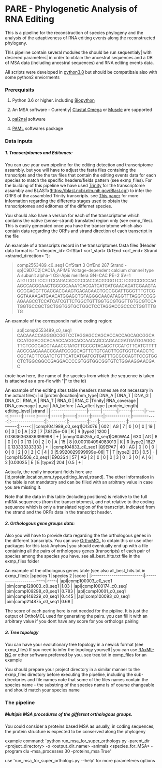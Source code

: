 # PARE - Phylogenetic Analysis of RNA Editing

This is a pipeline for the reconstruction of species phylogeny 
and the analysis of the adaptiveness of RNA editing events along the reconstructed phylogeny.

This pipeline contain several modules the should be run sequentialy| with desiered parameters| 
in order to obtain the ancestral sequences and a DB of MSA data (including ancestral sequences) and RNA editing events data.

All scripts were developed in [python3.8](https://www.python.org/downloads/release/python-380/) but should be compatibale also with some python2 enviorments


### Prerequisits

1. Python 3.6 or higher. including [Biopython](https://biopython.org/docs/1.75/api/Bio.html)

2. An MSA software - Currently| [Clustal Omega](https://www.ebi.ac.uk/Tools/msa/clustalo/) or [Muscle](https://www.ebi.ac.uk/Tools/msa/muscle/) are supported 

3. [pal2nal](http://www.bork.embl.de/pal2nal/) software

4. [PAML](http://abacus.gene.ucl.ac.uk/software/paml.html) softwares package


### Data inputs

##### 1. Transcriptomes and Editomes:
You can use your own pipeline for the editing detection and transcriptome assambly.
but you will have to adjust the fasta files containing the transcripts and the the tsv files that contain the editing events data for each species
to match the specific headers/fields pattern (see exmp_files).
For the building of this pipeline we have used [Trinity](https://github.com/trinityrnaseq/trinityrnaseq/wiki) for the transcriptome assambly and BLASTx(https://blast.ncbi.nlm.nih.gov/Blast.cgi) to infer the ORFS of the assambled Trinity transcripts.
see [This paper](https://www.sciencedirect.com/science/article/pii/S0092867417303446) for more information regarding the differents stages used to obtain the transcriptomes and editomes of the differnet species.

You should also have a version for each of the transcriptome which contains the native (sense-strand) translated region only (see exmp_files).
This is easily generated once you have the transcriptome which also contain data regarding the ORFs and strand direction of each transcript in the file

An example of a transcripts record in the transcriptomes fasta files (Header data format is: "><header_id>	OrfStart	<orf_start>	OrfEnd	<orf_end>	Strand	<stramd_direction>	<protein description>"):

>comp2553489_c0_seq1	OrfStart	3	OrfEnd	287	Strand	-	sp|C9D7C2|CAC1A_APIME Voltage-dependent calcium channel type A subunit alpha-1 OS=Apis mellifera GN=CAC PE=2 SV=1
ATGTCGTTCCTTCCAGACACCGCCACCACGGGGTCCTCGGCCGCCAGAGCCACGGAACTGGCGCAAATCACGATCATGATGAACAGATCGAAGTAGCGGAGGTTGACCACGAAGTGACAGAACTGCCGGATTGGGTTTGTCGGGTAAAAGATGAACATGGAGCTGTAGGGCAACATAGGTTTAGGTCCGGAGAAGCCTCCATCATCGTTCTGGCTGTTGGTGCGTGGTTGTGCGTCCATGGTGCCGCTGCTGGTGGTGCTGGCTCCTAGGACCGCCCCTGGTTTGTG 


An example of the correspondin native coding region:

>apl|comp2553489_c0_seq1
CACAAACCAGGGGCGGTCCTAGGAGCCAGCACCACCAGCAGCGGCACCATGGACGCACAACCACGCACCAACAGCCAGAACGATGATGGAGGCTTCTCCGGACCTAAACCTATGTTGCCCTACAGCTCCATGTTCATCTTTTACCCGACAAACCCAATCCGGCAGTTCTGTCACTTCGTGGTCAACCTCCGCTACTTCGATCTGTTCATCATGATCGTGATTTGCGCCAGTTCCGTGGCTCTGGCGGCCGAGGACCCCGTGGTGGCGGTGTCTGGAAGGAACGAC

(note how here, the name of the species from which the sequence is taken is attached as a pre-fix with "|" to the id)


An example of the editing sites table (headers names are not necessary in the actual files):
|id					|protein|location|mm_type| DNA_A | DNA_T | DNA_G | DNA_C | RNA_A | RNA_T | RNA_G | RNA_C |Trinity| RNA_coverage | DNA_coverage | p_val			   | AA_before | AA_after|type | protein_length| editing_level		  |strand |
|:------------------|:------|-------:|:-----:|:-----:|:-----:|:-----:|:-----:|:-----:|:-----:|:-----:|:-----:|:-----:|:------------:|:------------:|:-----------------:|:---------:|:---------:|:---:|:-------------:|:--------------------:|:-----:|
|comp1041989_c0_seq1|O13076 |	602  |  AG	 |	7	 |	0	 |	0	 |	0	 |	19	 |	0	 |	3	 |	0	 |	A	 |	22		    |		7	   |7.8125e-06		   |	K		  |	R		|type2|	1200		 |	0.13636363636399998	|	+	|
|comp1045255_c0_seq1|Q80WA4	|	630  |  AG	 |	8	 |	0	 |	0	 |	0	 |	13	 |	0	 |	2	 |	0	 |	A	 |	15		    |		8	   |0.000104094083013  |	K		  |	R		|type2|	1827		 |	0.133333333333		|	+	|
|comp104833_c0_seq1	|Q9EPA7	|	40	 |  AG	 |	0	 |	0	 |	0	 |	0	 |	0	 |	2	 |	0	 |	2	 |	C	 |	4		    |		0	   |5.9920029999999e-06|	T		  |	T		|type2|	213			 |	0.5					|	-	|
|comp113506_c0_seq1	|E9Q3S4	|	57	 |  AG	 |	2	 |	0	 |	0	 |	0	 |	3	 |	0	 |	3	 |	0	 |	A	| 	6	   	    |		2	   |0.00025			   |	E		  |	E		|type2|	204			 |	0.5					|	+	|

Actually, the really important fields here are [id,protein,location,mm_type,editing_level,strand]. The other information in the table is not mandatory and can be filled with an arbitrary value in case you are missing it.

Note that the data in this table (including positions) is relative to the full mRNA sequences (from the transcriptomes), and not relative to the coding sequence which is only a translated region of the transcript, indicated from the strand and the ORFs data in the transcript header.


##### 2. Orthologous gene groups data:
Also you will have to provide data regarding the the orthologous genes in the different transcripts.
You can use [OrthoMCL](https://orthomcl.org/orthomcl/app) to obtain this or use other packages for this task
Anyhow| you should eventually end up with a file containing all the pairs of orthologous genes (transcripts) of each pair of species among the species you have.
see all_best_hits.txt file in the exmp_files folder

An example of the othologous genes table (see also all_best_hits.txt in exmp_files):
|species 1					 |species 2					 |score |
|:--------------------------:|:-------------------------:|:----:|
|apl&#124;comp100003_c0_seq1	|bim&#124;comp128003_c0_seq1	|1.03	|
|apl&#124;comp1000174_c0_seq1	|bim&#124;comp106298_c0_seq1	|0.783	|
|apl&#124;comp10001_c0_seq1		|bim&#124;comp146229_c0_seq1	|0.445	|
|apl&#124;comp100093_c0_seq1		|bim&#124;comp214875_c0_seq1	|0.68	|

The score of each paring here is not needed for the pipline. It is just the output of OrthoMCL used for generating the pairs.
you can fill it with an arbitrary value if you dont have any score for you orthologs pairing 


##### 3. Tree topology
You can have your evolutionary tree topology in a newick format (see exmp_files)
If you need to infer the topology yourself| you can use [RAxML-NG](https://github.com/amkozlov/raxml-ng) or other software preferred by you.
see tree.txt in exmp_files for an example

You should prepare your project directory in a similar manner to the exmp_files directory before executing the pipeline, including the sub-directories and file names
note that some of the files names contain the species name - the substring of the species name is of course changeable and should match your species name

### The pipeline

##### Multiple MSA procedures of the gifferent orthologous groups. 
You could consider a proteins based MSA as usually, in coding sequences, the protein structure is expected to be conserved along the phylogeny

example command:
'python run_msa_for_super_orthologs.py -parent_dir <project_directory> -o <output_dir_name> -animals <species_for_MSA> -program clu -msa_processes 30 -proteins_msa True'

use 'run_msa_for_super_orthologs.py --help' for more parameteres options






